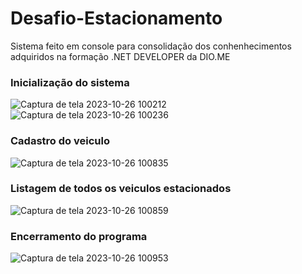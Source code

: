 # Desafio-Estacionamento
Sistema feito em console para consolidação dos conhenhecimentos adquiridos na formação .NET DEVELOPER da DIO.ME

### Inicialização do sistema

![Captura de tela 2023-10-26 100212](https://github.com/riverson98/Desafio-Estacionamento/assets/89596532/2bc6e337-53ec-436b-b9be-689594788400) ![Captura de tela 2023-10-26 100236](https://github.com/riverson98/Desafio-Estacionamento/assets/89596532/8c6452eb-ba30-4ef3-88cc-533c60b63cdc)
### Cadastro do veiculo
![Captura de tela 2023-10-26 100835](https://github.com/riverson98/Desafio-Estacionamento/assets/89596532/052f1172-d2ae-4a1c-bdc3-f0e3991b0f6a)
### Listagem de todos os veiculos estacionados
![Captura de tela 2023-10-26 100859](https://github.com/riverson98/Desafio-Estacionamento/assets/89596532/d9b14105-6fec-4dee-8b88-b87bb12d0237)
### Encerramento do programa
![Captura de tela 2023-10-26 100953](https://github.com/riverson98/Desafio-Estacionamento/assets/89596532/c726b0b9-b3d0-4449-a6df-ea958b0e6895)

